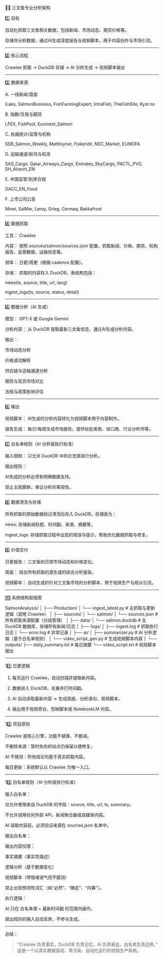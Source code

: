 
🧑‍🔬 三文鱼专业分析架构

1️⃣ 目标

自动化抓取三文鱼相关数据，包括新闻、市场动态、期货价格等。

存储并分析数据，通过AI生成深度报告与视频脚本，用于内容创作与市场引流。



---

2️⃣ 核心流程

Crawlee 抓取 → DuckDB 存储 → AI 分析生成 → 视频脚本输出



---

3️⃣ 数据来源

A. 一线新闻/盘面

iLaks, SalmonBusiness, FishFarmingExpert, IntraFish, TheFishSite, Kyst.no


B. 指数/交易与期货

LFEX, FishPool, Euronext_Salmon


C. 权威统计/监管与机构

SSB_Salmon_Weekly, Mattilsynet, Fiskeridir, NSC_Market, EUMOFA


D. 运输通道/航司与机场

SAS_Cargo, Qatar_Airways_Cargo, Emirates_SkyCargo, PACTL_PVG, SH_Airport_EN


E. 中国监管/到岸合规

GACC_EN_Food


F. 上市公司公告

Mowi, SalMar, Leroy, Grieg, Cermaq, Bakkafrost



---

4️⃣ 数据抓取

工具： Crawlee

内容： 按照 sources/salmon/sources.json 配置，抓取新闻、价格、期货、机构报告、监管数据、运输信息等。

频率： 日更/周更（根据 cadence 配置）。

存储： 抓取的内容存入 DuckDB，表结构包括：

news(ts, source, title, url, lang)

ingest_logs(ts, source, status, detail)




---

5️⃣ 数据分析（AI 生成）

模型： GPT-5 或 Google Gemini

分析内容： 从 DuckDB 提取最新三文鱼信息，通过AI生成分析内容。

输出：

市场动态分析

价格波动解析

供应链与运输通道分析

期货与现货市场对比

法规与政策影响评估




---

6️⃣ 输出

视频脚本： AI生成的分析内容转化为视频脚本用于内容制作。

报告生成： 每日/每周生成市场报告，提供给批发商、进口商、行业分析师等。



---

7️⃣ 白名单规则（AI 分析层执行标准）

输入限制： 只允许 DuckDB 中的合法源进行分析。

输出规则：

AI生成的分析必须有明确数据支持。

禁止主观臆断，保证分析的客观性。




---

8️⃣ 数据清洗与存储

所有抓取的原始数据经过清洗后存入 DuckDB，存储表为：

news: 存储新闻标题、时间戳、来源、摘要等。

ingest_logs: 存储抓取过程中出现的错误与提示，帮助优化数据抓取与修复。




---

9️⃣ 价值交付

日更报告： 三文鱼的日常市场动态和价格变化。

周报： 结合所有抓取的源生成的综合分析报告。

视频脚本： 自动生成的针对三文鱼市场的分析脚本，用于视频生产与观众引流。



---

🔟 系统结构层级图

SalmonAnalysis/
│
├── Production/
│   └── ingest_latest.py         # 主抓取与更新逻辑（调用 Crawlee）
│
├── sources/
│   └── salmon/
│       └── sources.json         # 所有抓取来源配置（分组管理）
│
├── data/
│   └── salmon.duckdb            # 主 DuckDB 数据库，存储所有新闻/日志
│
├── logs/
│   ├── ingest.log               # 抓取执行日志
│   └── error.log                # 异常记录
│
├── ai/
│   ├── summarizer.py            # AI 分析逻辑（基于白名单规则）
│   └── video_script_gen.py      # 生成视频脚本内容
│
└── outputs/
    ├── daily_summary.txt        # 每日摘要
    └── video_script.txt         # 视频脚本输出


---

11️⃣ 日更逻辑

1. 每天运行 Crawlee，自动扫描并提取新内容。


2. 数据进入 DuckDB，去重并打时间戳。


3. AI 自动读取最新内容 → 生成简报、分析语句、视频脚本。


4. 输出用于视频旁白、剪映脚本或 NotebookLM 内容。




---

12️⃣ 项目原则

Crawlee 是核心引擎，功能不替换、不删减。

不删除来源：暂时失败的站点仍保留以便修复。

AI 不猜测：所有结论均基于真实抓取内容。

每日更新：系统默认以 Crawlee 为唯一入口。



---

13️⃣ 白名单规则（AI 分析层执行标准）

输入白名单：

仅允许使用来自 DuckDB 的字段：source, title, url, ts, summary。

不允许调用任何外部 API、新闻聚合器或自媒体内容。

AI 读取内容前，必须验证来源在 sources.json 名单中。


输出白名单：

输出内容仅限：

事实摘要（事实性描述）

逻辑分析（基于数据变化）

视频脚本（带情绪语气但不臆测）


禁止出现预测性词汇（如“必然”、“确定”、“内幕”）。


执行逻辑：

AI 只在 白名单源 + 最新时间戳 的范围内操作。

超出规则的输入自动丢弃，不参与生成。



---

总结：

> “Crawlee 负责事实，DuckDB 负责记忆，AI 负责表达，白名单负责边界。”
这是一个以真实数据驱动、零污染、自动化运行的视频生产系统。
